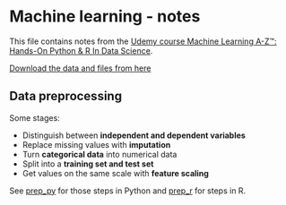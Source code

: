 # Machine learning - notes

This file contains notes from the [Udemy course Machine Learning A-Z™: Hands-On Python & R In Data Science](https://www.udemy.com/machinelearning/).

[Download the data and files from here](https://www.superdatascience.com/machine-learning/)

## Data preprocessing

Some stages:

* Distinguish between **independent and dependent variables**
* Replace missing values with **imputation**
* Turn **categorical data** into numerical data
* Split into a **training set and test set**
* Get values on the same scale with **feature scaling**

See [prep_py](/prep_py.md) for those steps in Python and [prep_r](/prep_r.md) for steps in R.
